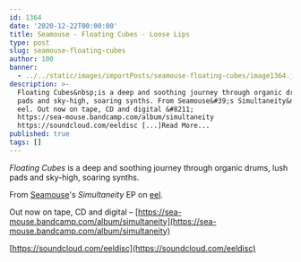 ```yaml
---
id: 1364
date: '2020-12-22T00:00:00'
title: Seamouse - Floating Cubes - Loose Lips
type: post
slug: seamouse-floating-cubes
author: 100
banner:
  - ../../static/images/importPosts/seamouse-floating-cubes/image1364.jpeg
description: >-
  Floating Cubes&nbsp;is a deep and soothing journey through organic drums, lush
  pads and sky-high, soaring synths. From Seamouse&#39;s Simultaneity&nbsp;EP on
  eel. Out now on tape, CD and digital &#8211;
  https://sea-mouse.bandcamp.com/album/simultaneity
  https://soundcloud.com/eeldisc [...]Read More...
published: true
tags: []
---
```

_Floating Cubes_ is a deep and soothing journey through organic drums, lush pads and sky-high, soaring synths.

From [Seamouse](https://sea-mouse.bandcamp.com/)'s _Simultaneity_ EP on [eel](https://eeldisc.bandcamp.com).

Out now on tape, CD and digital – [https://sea-mouse.bandcamp.com/album/simultaneity](https://sea-mouse.bandcamp.com/album/simultaneity)

  
[https://soundcloud.com/eeldisc](https://soundcloud.com/eeldisc)